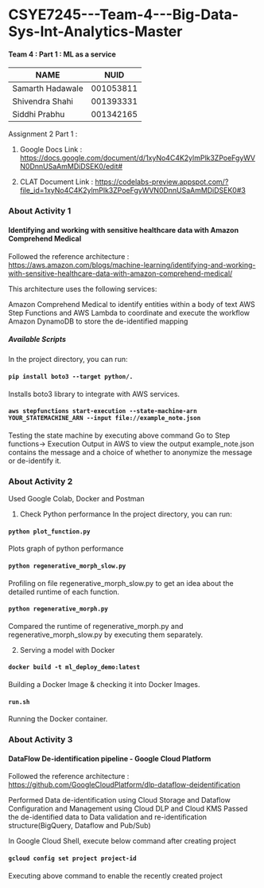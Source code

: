 # CSYE7245---Team-4---Big-Data-Sys-Int-Analytics-Master

#### Team 4 : Part 1 : ML as a service

| NAME              |     NUID        |
|------------------ |-----------------|
| Samarth Hadawale  |   001053811     |
| Shivendra Shahi   |   001393331     |
| Siddhi Prabhu     |   001342165     |


Assignment 2 Part 1 :

1. Google Docs Link : https://docs.google.com/document/d/1xyNo4C4K2ylmPlk3ZPoeFgyWVN0DnnUSaAmMDiDSEK0/edit#

2. CLAT Document Link : https://codelabs-preview.appspot.com/?file_id=1xyNo4C4K2ylmPlk3ZPoeFgyWVN0DnnUSaAmMDiDSEK0#3

### About Activity 1

#### Identifying and working with sensitive healthcare data with Amazon Comprehend Medical

Followed the reference architecture : https://aws.amazon.com/blogs/machine-learning/identifying-and-working-with-sensitive-healthcare-data-with-amazon-comprehend-medical/

This architecture uses the following services:

Amazon Comprehend Medical to identify entities within a body of text
AWS Step Functions and AWS Lambda to coordinate and execute the workflow
Amazon DynamoDB to store the de-identified mapping 

##### Available Scripts

In the project directory, you can run:

#### `pip install boto3 --target python/.`
Installs boto3 library to integrate with AWS services.

#### `aws stepfunctions start-execution --state-machine-arn YOUR_STATEMACHINE_ARN --input file://example_note.json`
Testing the state machine by executing above command
Go to Step functions-> Execution Output in AWS to view the output
example_note.json contains the message and a choice of whether to anonymize the message or de-identify it.

### About Activity 2

Used Google Colab, Docker and Postman

1. Check Python performance
In the project directory, you can run:

#### `python plot_function.py`
Plots graph of python performance

#### `python regenerative_morph_slow.py`
Profiling on file regenerative_morph_slow.py to get an idea about the detailed runtime of each function.

#### `python regenerative_morph.py`
Compared the runtime of regenerative_morph.py and regenerative_morph_slow.py by executing them separately.

2. Serving a model with Docker

#### `docker build -t ml_deploy_demo:latest `
Building a Docker Image & checking it into Docker Images.

#### `run.sh`
Running the Docker container.

### About Activity 3

#### DataFlow De-identification pipeline - Google Cloud Platform

Followed the reference architecture : https://github.com/GoogleCloudPlatform/dlp-dataflow-deidentification

Performed Data de-identification using Cloud Storage and Dataflow
Configuration and Management using Cloud DLP and Cloud KMS
Passed the de-identified data to Data validation and re-identification structure(BigQuery, Dataflow and Pub/Sub)

In Google Cloud Shell, execute below command after creating project

#### `gcloud config set project project-id`
Executing above command to enable the recently created project
